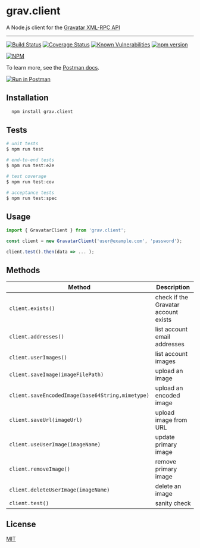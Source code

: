 # grav.client

 A Node.js client for the [Gravatar XML-RPC API](https://en.gravatar.com/site/implement/xmlrpc)
 
 ---
 
[![Build Status](https://travis-ci.com/mrtillman/grav.client.svg?branch=master)](https://travis-ci.com/mrtillman/grav.client)
[![Coverage Status](https://coveralls.io/repos/github/mrtillman/grav.client/badge.svg?branch=master)](https://coveralls.io/github/mrtillman/grav.client?branch=master)
[![Known Vulnerabilities](https://snyk.io/test/github/mrtillman/grav.client/badge.svg)](https://snyk.io/test/github/mrtillman/grav.client)
[![npm version](https://badge.fury.io/js/grav.client.svg)](https://badge.fury.io/js/grav.client)

[![NPM](https://nodei.co/npm/grav.client.png)](https://nodei.co/npm/grav.client/)

 To learn more, see the [Postman docs](https://documenter.getpostman.com/view/1403721/Rztpr87i).

 [![Run in Postman](https://run.pstmn.io/button.svg)](https://app.getpostman.com/run-collection/e27a4edf756f4cbe80b5)

## Installation

```sh
  npm install grav.client
```

## Tests

```bash
# unit tests
$ npm run test

# end-to-end tests
$ npm run test:e2e

# test coverage
$ npm run test:cov

# acceptance tests
$ npm run test:spec
```

## Usage

```javascript
import { GravatarClient } from 'grav.client';

const client = new GravatarClient('user@example.com', 'password');

client.test().then(data => ... );
 ```
 
## Methods
 
|Method     | Description  |
|-----------|--------------|
| `client.exists()` | check if the Gravatar account exists |
| `client.addresses()` | list account email addresses |
| `client.userImages()` | list account images |
| `client.saveImage(imageFilePath)` | upload an image |
| `client.saveEncodedImage(base64String,mimetype)` | upload an encoded image |
| `client.saveUrl(imageUrl)` | upload image from URL |
| `client.useUserImage(imageName)` | update primary image |
| `client.removeImage()` | remove primary image |
| `client.deleteUserImage(imageName)` | delete an image |
| `client.test()` | sanity check |

## License
[MIT](https://github.com/mrtillman/grav.client/blob/master/LICENSE.md)
